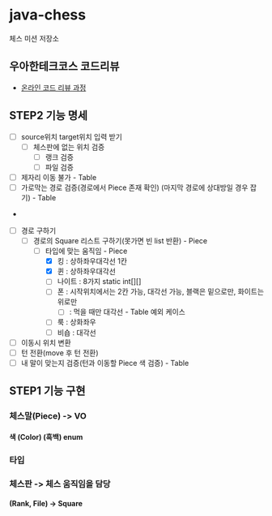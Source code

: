 # java-chess

체스 미션 저장소

## 우아한테크코스 코드리뷰

- [온라인 코드 리뷰 과정](https://github.com/woowacourse/woowacourse-docs/blob/master/maincourse/README.md)

## STEP2 기능 명세

- [ ] source위치 target위치 입력 받기
    - [ ] 체스판에 없는 위치 검증
        - [ ] 랭크 검증
        - [ ] 파일 검증
- [ ] 제자리 이동 불가 - Table
- [ ] 가로막는 경로 검증(경로에서 Piece 존재 확인) (마지막 경로에 상대방일 경우 잡기) - Table
-
- [ ] 경로 구하기
    - [ ] 경로의 Square 리스트 구하기(못가면 빈 list 반환) - Piece
        - [ ] 타입에 맞는 움직임 - Piece
            - [x] 킹 : 상하좌우대각선 1칸
            - [x] 퀸 : 상하좌우대각선
            - [ ] 나이트 : 8가지 static int[][]
            - [ ] 폰 : 시작위치에서는 2칸 가능, 대각선 가능, 블랙은 밑으로만, 화이트는 위로만
                - [ ] : 먹을 때만 대각선 - Table 예외 케이스
            - [ ] 룩 : 상화좌우
            - [ ] 비숍 : 대각선
- [ ] 이동시 위치 변환
- [ ] 턴 전환(move 후 턴 전환)
- [ ] 내 말이 맞는지 검증(턴과 이동할 Piece 색 검증) - Table

## STEP1 기능 구현

### 체스말(Piece) -> VO

#### 색 (Color) (흑백) enum

### 타입

### 체스판 -> 체스 움직임을 담당

#### (Rank, File) -> Square
